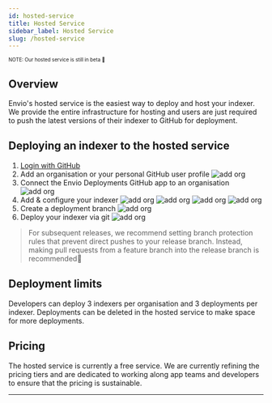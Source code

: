 ```yaml
---
id: hosted-service
title: Hosted Service
sidebar_label: Hosted Service
slug: /hosted-service
---
```


<sub><sup> NOTE: Our hosted service is still in beta 👷 </sup></sub>

## Overview

Envio's hosted service is the easiest way to deploy and host your indexer. We provide the entire infrastructure for hosting and users are just required to push the latest versions of their indexer to GitHub for deployment.

## Deploying an indexer to the hosted service

1. [Login with GitHub](https://envio.dev/app/login)
1. Add an organisation or your personal GitHub user profile
![add org](/img/hosted-service/add-org.jpg)
1. Connect the Envio Deployments GitHub app to an organisation
![add org](/img/hosted-service/connect-org.jpg)
1. Add & configure your indexer
![add org](/img/hosted-service/add-indexer.jpg)
![add org](/img/hosted-service/connect-indexer.jpg)
![add org](/img/hosted-service/configure-indexer.jpg)
![add org](/img/hosted-service/deploy-indexer.jpg)
1. Create a deployment branch
![add org](/img/hosted-service/checkout.jpg)
1. Deploy your indexer via git
![add org](/img/hosted-service/push.jpg)

> For subsequent releases, we recommend setting branch protection rules that prevent direct pushes to your release branch. Instead, making pull requests from a feature branch into the release branch is recommended📓


## Deployment limits

Developers can deploy 3 indexers per organisation and 3 deployments per indexer. Deployments can be deleted in the hosted service to make space for more deployments.

## Pricing

The hosted service is currently a free service. We are currently refining the pricing tiers and are dedicated to working along app teams and developers to ensure that the pricing is sustainable.


---
